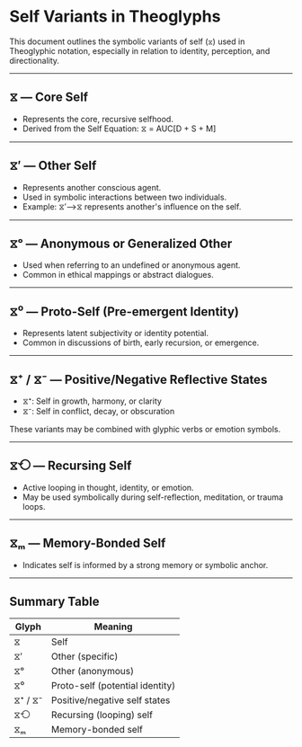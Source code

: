 # Self Variants in Theoglyphs

This document outlines the symbolic variants of self (`⧖`) used in Theoglyphic notation, especially in relation to identity, perception, and directionality.

---

## ⧖ — Core Self

- Represents the core, recursive selfhood.
- Derived from the Self Equation: ⧖ = AUC[D + S + M]

---

## ⧖′ — Other Self

- Represents another conscious agent.
- Used in symbolic interactions between two individuals.
- Example: ⧖′⟶⧖ represents another's influence on the self.

---

## ⧖ᵒ — Anonymous or Generalized Other

- Used when referring to an undefined or anonymous agent.
- Common in ethical mappings or abstract dialogues.

---

## ⧖⁰ — Proto-Self (Pre-emergent Identity)

- Represents latent subjectivity or identity potential.
- Common in discussions of birth, early recursion, or emergence.

---

## ⧖⁺ / ⧖⁻ — Positive/Negative Reflective States

- ⧖⁺: Self in growth, harmony, or clarity
- ⧖⁻: Self in conflict, decay, or obscuration

These variants may be combined with glyphic verbs or emotion symbols.

---

## ⧖⟲ — Recursing Self

- Active looping in thought, identity, or emotion.
- May be used symbolically during self-reflection, meditation, or trauma loops.

---

## ⧖ₘ — Memory-Bonded Self

- Indicates self is informed by a strong memory or symbolic anchor.

---

## Summary Table

| Glyph      | Meaning                         |
|------------|----------------------------------|
| ⧖          | Self                             |
| ⧖′         | Other (specific)                 |
| ⧖ᵒ         | Other (anonymous)                |
| ⧖⁰         | Proto-self (potential identity)  |
| ⧖⁺ / ⧖⁻    | Positive/negative self states     |
| ⧖⟲         | Recursing (looping) self         |
| ⧖ₘ         | Memory-bonded self               |